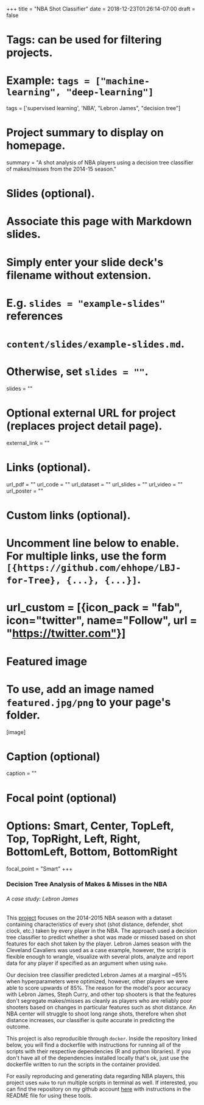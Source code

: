 +++
title = "NBA Shot Classifier"
date = 2018-12-23T01:26:14-07:00
draft = false

# Tags: can be used for filtering projects.
# Example: `tags = ["machine-learning", "deep-learning"]`
tags = ['supervised learning', 'NBA', "Lebron James", "decision tree"]

# Project summary to display on homepage.
summary = "A shot analysis of NBA players using a decision tree classifier of makes/misses from the 2014-15 season."

# Slides (optional).
#   Associate this page with Markdown slides.
#   Simply enter your slide deck's filename without extension.
#   E.g. `slides = "example-slides"` references
#   `content/slides/example-slides.md`.
#   Otherwise, set `slides = ""`.
slides = ""

# Optional external URL for project (replaces project detail page).
external_link = ""

# Links (optional).
url_pdf = ""
url_code = ""
url_dataset = ""
url_slides = ""
url_video = ""
url_poster = ""

# Custom links (optional).
#   Uncomment line below to enable. For multiple links, use the form `[{https://github.com/ehhope/LBJ-for-Tree}, {...}, {...}]`.
# url_custom = [{icon_pack = "fab", icon="twitter", name="Follow", url = "https://twitter.com"}]

# Featured image
# To use, add an image named `featured.jpg/png` to your page's folder.
[image]
  # Caption (optional)
  caption = ""

  # Focal point (optional)
  # Options: Smart, Center, TopLeft, Top, TopRight, Left, Right, BottomLeft, Bottom, BottomRight
  focal_point = "Smart"
+++

### Decision Tree Analysis of Makes & Misses in the NBA

###### A case study: Lebron James

This [project](https://github.com/ehhope/LBJ-for-Tree) focuses on the 2014-2015 NBA season with a dataset containing characteristics of every shot (shot distance, defender, shot clock, etc.) taken by every player in the NBA. The approach used a decision tree classifier to predict whether a shot was made or missed based on shot features for each shot taken by the player. Lebron James season with the Cleveland Cavaliers was used as a case example, however, the script is flexible enough to wrangle, visualize with several plots, analyze and report data for any player if specified as an argument when using ```make```.

Our decision tree classifier predicted Lebron James at a marginal ~65% when hyperparameters were optimized, however, other players we were able to score upwards of 85%. The reason for the model's poor accuracy with Lebron James, Steph Curry, and other top shooters is that the features don't segregate makes/misses as cleanly as players who are reliably poor shooters based on changes in particular features such as shot distance. An NBA center will struggle to shoot long range shots, therefore when shot distance increases, our classifier is quite accurate in predicting the outcome.

This project is also reproducible through ```docker```. Inside the repository linked below, you will find a dockerfile with instructions for running all of the scripts with their respective dependencies (R and python libraries). If you don't have all of the dependencies installed locally that's ok, just use the dockerfile written to run the scripts in the container provided.

For easily reproducing and generating data regarding NBA players, this project uses ```make``` to run multiple scripts in terminal as well. If interested, you can find the repository on my github account [here](https://github.com/ehhope/LBJ-for-Tree) with instructions in the README file for using these tools.
